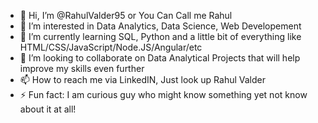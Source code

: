 - 👋 Hi, I’m @RahulValder95 or You Can Call me Rahul 
- 👀 I’m interested in Data Analytics, Data Science, Web Developement 
- 🌱 I’m currently learning SQL, Python and a little bit of everything like HTML/CSS/JavaScript/Node.JS/Angular/etc
- 💞️ I’m looking to collaborate on Data Analytical Projects that will help improve my skills even further
- 📫 How to reach me via LinkedIN, Just look up Rahul Valder
- ⚡ Fun fact: I am curious guy who might know something yet not know about it at all!

<!---
RahulValder95/RahulValder95 is a ✨ special ✨ repository because its `README.md` (this file) appears on your GitHub profile.
You can click the Preview link to take a look at your changes.
--->
